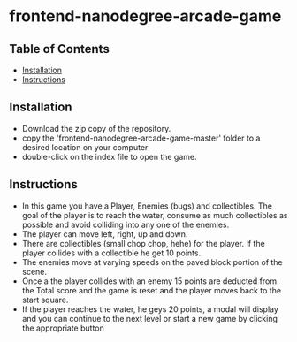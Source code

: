 frontend-nanodegree-arcade-game
===============================

## Table of Contents

* [Installation](#installation)
* [Instructions](#instructions)

## Installation
* Download the zip copy of the repository.
* copy the 'frontend-nanodegree-arcade-game-master' folder to a desired location on your computer
* double-click on the index file to open the game.


## Instructions
* In this game you have a Player, Enemies (bugs) and collectibles. The goal of the player is to reach the water, consume as much collectibles as possible and avoid colliding into any one of the enemies.
* The player can move left, right, up and down.
* There are collectibles (small chop chop, hehe) for the player. If the player collides with a collectible he get 10 points.
* The enemies move at varying speeds on the paved block portion of the scene.
* Once a the player collides with an enemy 15 points are deducted from the Total 
score and the game is reset and the player moves back to the start square.
* If the player reaches the water, he geys 20 points, a modal will display and you can continue to the next level or start a new game by clicking the appropriate button

